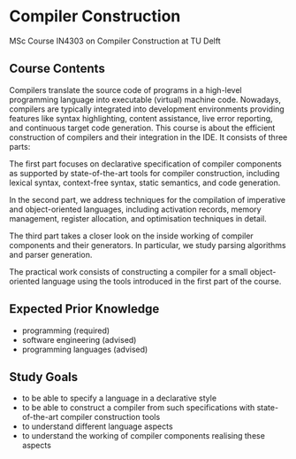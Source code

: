 # Compiler Construction

MSc Course IN4303 on Compiler Construction at TU Delft

## Course Contents   

Compilers translate the source code of programs in a high-level programming language into executable (virtual) machine code. Nowadays, compilers are typically integrated into development environments providing features like syntax highlighting, content assistance, live error reporting, and continuous target code generation. This course is about the efficient construction of compilers and their integration in the IDE. It consists of three parts:

The first part focuses on declarative specification of compiler components as supported by state-of-the-art tools for compiler construction, including lexical syntax, context-free syntax, static semantics, and code generation.

In the second part, we address techniques for the compilation of imperative and object-oriented languages, including activation records, memory management, register allocation, and optimisation techniques in detail.

The third part takes a closer look on the inside working of compiler components and their generators. In particular, we study parsing algorithms and parser generation.

The practical work consists of constructing a compiler for a small object-oriented language using the tools introduced in the first part of the course.

## Expected Prior Knowledge   

* programming (required) 
* software engineering (advised)
* programming languages (advised)

## Study Goals   

* to be able to specify a language in a declarative style
* to be able to construct a compiler from such specifications with state-of-the-art compiler construction tools
* to understand different language aspects
* to understand the working of compiler components realising these aspects
